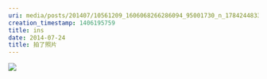 ```yaml
---
uri: media/posts/201407/10561209_1606068266286094_95001730_n_17842448338033595.jpg
creation_timestamp: 1406195759
title: ins
date: 2014-07-24
title: 拍了照片
---
```


![](media/posts/201407/10561209_1606068266286094_95001730_n_17842448338033595.jpg)

